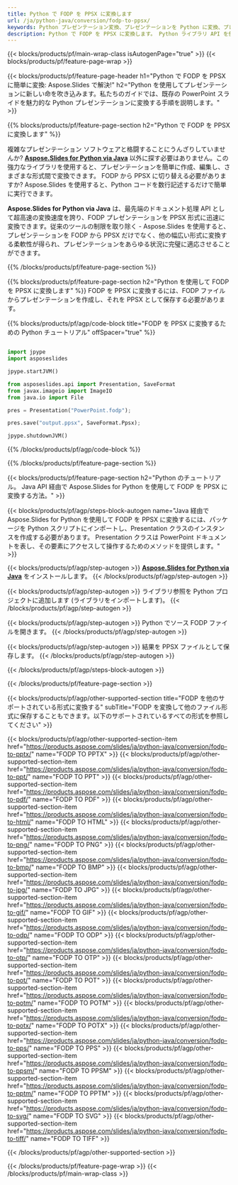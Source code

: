 ```yaml
---
title: Python で FODP を PPSX に変換します
url: /ja/python-java/conversion/fodp-to-ppsx/
keywords: Python プレゼンテーション変換、プレゼンテーションを Python に変換、プレゼンテーション用 Python、Aspose.Slides Python、FODP から PPSX への変換、Python プレゼンテーション ライブラリ
description: Python で FODP を PPSX に変換します。 Python ライブラリ API を使用して、FODP ファイルを PPSX に変換します
---
```


{{< blocks/products/pf/main-wrap-class isAutogenPage="true" >}}
{{< blocks/products/pf/feature-page-wrap >}}

{{< blocks/products/pf/feature-page-header h1="Python で FODP を PPSX に簡単に変換: Aspose.Slides で解決!" h2="Python を使用してプレゼンテーションに新しい命を吹き込みます。私たちのガイドでは、既存の PowerPoint スライドを魅力的な Python プレゼンテーションに変換する手順を説明します。" >}}

{{% blocks/products/pf/feature-page-section h2="Python で FODP を PPSX に変換します" %}}

複雑なプレゼンテーション ソフトウェアと格闘することにうんざりしていませんか? [**Aspose.Slides for Python via Java**](https://products.aspose.com/slides/ja/python-java/) 以外に探す必要はありません。この強力なライブラリを使用すると、プレゼンテーションを簡単に作成、編集し、さまざまな形式間で変換できます。 FODP から PPSX に切り替える必要がありますか? Aspose.Slides を使用すると、Python コードを数行記述するだけで簡単に実行できます。

**Aspose.Slides for Python via Java** は、最先端のドキュメント処理 API として超高速の変換速度を誇り、FODP プレゼンテーションを PPSX 形式に迅速に変換できます。従来のツールの制限を取り除く - Aspose.Slides を使用すると、プレゼンテーションを FODP から PPSX だけでなく、他の幅広い形式に変換する柔軟性が得られ、プレゼンテーションをあらゆる状況に完璧に適応させることができます。

{{% /blocks/products/pf/feature-page-section %}}

{{% blocks/products/pf/feature-page-section  h2="Python を使用して FODP を PPSX に変換します" %}}
FODP を PPSX に変換するには、FODP ファイルからプレゼンテーションを作成し、それを PPSX として保存する必要があります。

{{% blocks/products/pf/agp/code-block title="FODP を PPSX に変換するための Python チュートリアル" offSpacer="true" %}}

```python

import jpype
import asposeslides

jpype.startJVM()

from asposeslides.api import Presentation, SaveFormat
from javax.imageio import ImageIO
from java.io import File

pres = Presentation("PowerPoint.fodp");

pres.save("output.ppsx", SaveFormat.Ppsx);

jpype.shutdownJVM()
```


{{% /blocks/products/pf/agp/code-block %}}

{{% /blocks/products/pf/feature-page-section %}}

{{< blocks/products/pf/feature-page-section  h2="Python のチュートリアル。 Java API 経由で Aspose.Slides for Python を使用して FODP を PPSX に変換する方法。" >}}

{{< blocks/products/pf/agp/steps-block-autogen name="Java 経由で Aspose.Slides for Python を使用して FODP を PPSX に変換するには、パッケージを Python スクリプトにインポートし、Presentation クラスのインスタンスを作成する必要があります。 Presentation クラスは PowerPoint ドキュメントを表し、その要素にアクセスして操作するためのメソッドを提供します。" >}}

{{< blocks/products/pf/agp/step-autogen >}}
[**Aspose.Slides for Python via Java**](https://products.aspose.com/slides/ja/python-java/) をインストールします。
{{< /blocks/products/pf/agp/step-autogen >}}

{{< blocks/products/pf/agp/step-autogen >}}
ライブラリ参照を Python プロジェクトに追加します (ライブラリをインポートします)。
{{< /blocks/products/pf/agp/step-autogen >}}

{{< blocks/products/pf/agp/step-autogen >}}
Python でソース FODP ファイルを開きます。
{{< /blocks/products/pf/agp/step-autogen >}}

{{< blocks/products/pf/agp/step-autogen >}}
結果を PPSX ファイルとして保存します。
{{< /blocks/products/pf/agp/step-autogen >}}

{{< /blocks/products/pf/agp/steps-block-autogen >}}

{{< /blocks/products/pf/feature-page-section >}}

{{< blocks/products/pf/agp/other-supported-section title="FODP を他のサポートされている形式に変換する" subTitle="FODP を変換して他のファイル形式に保存することもできます。以下のサポートされているすべての形式を参照してください" >}}

{{< blocks/products/pf/agp/other-supported-section-item href="https://products.aspose.com/slides/ja/python-java/conversion/fodp-to-pptx/" name="FODP TO PPTX" >}}
{{< blocks/products/pf/agp/other-supported-section-item href="https://products.aspose.com/slides/ja/python-java/conversion/fodp-to-ppt/" name="FODP TO PPT" >}}
{{< blocks/products/pf/agp/other-supported-section-item href="https://products.aspose.com/slides/ja/python-java/conversion/fodp-to-pdf/" name="FODP TO PDF" >}}
{{< blocks/products/pf/agp/other-supported-section-item href="https://products.aspose.com/slides/ja/python-java/conversion/fodp-to-html/" name="FODP TO HTML" >}}
{{< blocks/products/pf/agp/other-supported-section-item href="https://products.aspose.com/slides/ja/python-java/conversion/fodp-to-png/" name="FODP TO PNG" >}}
{{< blocks/products/pf/agp/other-supported-section-item href="https://products.aspose.com/slides/ja/python-java/conversion/fodp-to-bmp/" name="FODP TO BMP" >}}
{{< blocks/products/pf/agp/other-supported-section-item href="https://products.aspose.com/slides/ja/python-java/conversion/fodp-to-jpg/" name="FODP TO JPG" >}}
{{< blocks/products/pf/agp/other-supported-section-item href="https://products.aspose.com/slides/ja/python-java/conversion/fodp-to-gif/" name="FODP TO GIF" >}}
{{< blocks/products/pf/agp/other-supported-section-item href="https://products.aspose.com/slides/ja/python-java/conversion/fodp-to-odp/" name="FODP TO ODP" >}}
{{< blocks/products/pf/agp/other-supported-section-item href="https://products.aspose.com/slides/ja/python-java/conversion/fodp-to-otp/" name="FODP TO OTP" >}}
{{< blocks/products/pf/agp/other-supported-section-item href="https://products.aspose.com/slides/ja/python-java/conversion/fodp-to-pot/" name="FODP TO POT" >}}
{{< blocks/products/pf/agp/other-supported-section-item href="https://products.aspose.com/slides/ja/python-java/conversion/fodp-to-potm/" name="FODP TO POTM" >}}
{{< blocks/products/pf/agp/other-supported-section-item href="https://products.aspose.com/slides/ja/python-java/conversion/fodp-to-potx/" name="FODP TO POTX" >}}
{{< blocks/products/pf/agp/other-supported-section-item href="https://products.aspose.com/slides/ja/python-java/conversion/fodp-to-pps/" name="FODP TO PPS" >}}
{{< blocks/products/pf/agp/other-supported-section-item href="https://products.aspose.com/slides/ja/python-java/conversion/fodp-to-ppsm/" name="FODP TO PPSM" >}}
{{< blocks/products/pf/agp/other-supported-section-item href="https://products.aspose.com/slides/ja/python-java/conversion/fodp-to-pptm/" name="FODP TO PPTM" >}}
{{< blocks/products/pf/agp/other-supported-section-item href="https://products.aspose.com/slides/ja/python-java/conversion/fodp-to-svg/" name="FODP TO SVG" >}}
{{< blocks/products/pf/agp/other-supported-section-item href="https://products.aspose.com/slides/ja/python-java/conversion/fodp-to-tiff/" name="FODP TO TIFF" >}}


{{< /blocks/products/pf/agp/other-supported-section >}}

{{< /blocks/products/pf/feature-page-wrap >}}
{{< /blocks/products/pf/main-wrap-class >}}